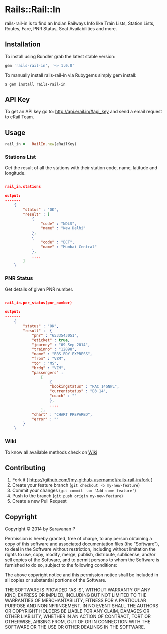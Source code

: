 # Rails::Rail::In

rails-rail-in is to find an Indian Railways Info like Train Lists, Station Lists, Routes, Fare, PNR Status, Seat Availabilities and more.

## Installation

To install using Bundler grab the latest stable version:

```ruby
gem 'rails-rail-in', '~> 1.0.0'
```

To manually install rails-rail-in via Rubygems simply gem install:

    $ gem install rails-rail-in

## API Key

To get an API key go to: http://api.erail.in/#api_key and send a email request to eRail Team.

## Usage

```ruby
rail_in =	RailIn.new(eRailKey)
```
### Stations List

Get the result of all the stations with their station code, name, latitude and longitude.

```json

rail_in.stations

output:
-------
	{
		"status" : "OK",
		"result" : [
			{ 
				"code" : "NDLS",
				"name" : "New Delhi"
			},
			{ 
				"code" : "BCT",
				"name" : "Mumbai Central"
			},
			....
		]
	}
```

### PNR Status

Get details of given PNR number.

```json

rail_in.pnr_status(pnr_number)

output:
-------
	{
		"status" : "OK",
		"result" :  { 
			"pnr" : "6533543051",
			"eticket" : true,
			"journey" : "09-Sep-2014",
			"trainno" : "12898",
			"name" : "BBS PDY EXPRESS",
			"from" : "VZM",
			"to" : "MS",
			"brdg" : "VZM",
			"passengers" : 
				[
					{
					"bookingstatus" : "RAC 14GNWL",
					"currentstatus" : "B3 14",
					"coach" : ""
					},
					....
				],
			"chart" : "CHART PREPARED",
			"error" : ""
		}
	}
```

### Wiki

To know all available methods check on <a href="https://github.com/psaravanan/rails-rail-in/wiki">Wiki </a>

## Contributing

1. Fork it ( https://github.com/[my-github-username]/rails-rail-in/fork )
2. Create your feature branch (`git checkout -b my-new-feature`)
3. Commit your changes (`git commit -am 'Add some feature'`)
4. Push to the branch (`git push origin my-new-feature`)
5. Create a new Pull Request

## Copyright

Copyright © 2014 by Saravanan P

Permission is hereby granted, free of charge, to any person obtaining
a copy of this software and associated documentation files (the
"Software"), to deal in the Software without restriction, including
without limitation the rights to use, copy, modify, merge, publish,
distribute, sublicense, and/or sell copies of the Software, and to
permit persons to whom the Software is furnished to do so, subject to
the following conditions:

The above copyright notice and this permission notice shall be
included in all copies or substantial portions of the Software.

THE SOFTWARE IS PROVIDED "AS IS", WITHOUT WARRANTY OF ANY KIND,
EXPRESS OR IMPLIED, INCLUDING BUT NOT LIMITED TO THE WARRANTIES OF
MERCHANTABILITY, FITNESS FOR A PARTICULAR PURPOSE AND
NONINFRINGEMENT. IN NO EVENT SHALL THE AUTHORS OR COPYRIGHT HOLDERS BE
LIABLE FOR ANY CLAIM, DAMAGES OR OTHER LIABILITY, WHETHER IN AN ACTION
OF CONTRACT, TORT OR OTHERWISE, ARISING FROM, OUT OF OR IN CONNECTION
WITH THE SOFTWARE OR THE USE OR OTHER DEALINGS IN THE SOFTWARE.
